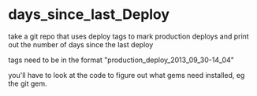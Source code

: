 days_since_last_Deploy
======================

take a git repo that uses deploy tags to mark production deploys and print out the number of days since the last deploy

tags need to be in the format "production_deploy_2013_09_30-14_04"

you'll have to look at the code to figure out what gems need installed, eg the git gem.

